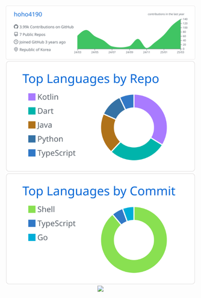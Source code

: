 
<div align=center>

  <picture>
    <source
      media="(prefers-color-scheme: dark)"
      srcset="https://raw.githubusercontent.com/hoho4190/hoho4190/main/profile-summary-card-output/github_dark/0-profile-details.svg"
    />
    <img
      alt="profile summary card"
      src="https://raw.githubusercontent.com/hoho4190/hoho4190/main/profile-summary-card-output/github/0-profile-details.svg"
    />
  </picture>

  <picture>
    <source
      media="(prefers-color-scheme: dark)"
      srcset="https://raw.githubusercontent.com/hoho4190/hoho4190/main/profile-summary-card-output/github_dark/1-repos-per-language.svg"
    />
    <img
      alt="profile summary card"
      src="https://raw.githubusercontent.com/hoho4190/hoho4190/main/profile-summary-card-output/github/1-repos-per-language.svg"
    />
  </picture>
  <picture>
    <source
      media="(prefers-color-scheme: dark)"
      srcset="https://raw.githubusercontent.com/hoho4190/hoho4190/main/profile-summary-card-output/github_dark/2-most-commit-language.svg"
    />
    <img
      alt="profile summary card"
      src="https://raw.githubusercontent.com/hoho4190/hoho4190/main/profile-summary-card-output/github/2-most-commit-language.svg"
    />
  </picture>

  <a href="https://github.com/devxb/gitanimals">
    <img src="https://render.gitanimals.org/farms/hoho4190" width="600"/>
  </a>

</div>
